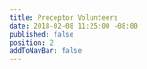 ```yaml
---
title: Preceptor Volunteers
date: 2018-02-08 11:25:00 -08:00
published: false
position: 2
addToNavBar: false
---
```


